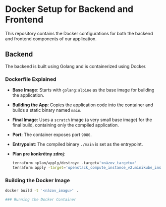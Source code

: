 # Docker Setup for Backend and Frontend

This repository contains the Docker configurations for both the backend and frontend components of our application.

## Backend

The backend is built using Golang and is containerized using Docker.

### Dockerfile Explained

- **Base Image**: Starts with `golang:alpine` as the base image for building the application.
- **Building the App**: Copies the application code into the container and builds a static binary named `main`.
- **Final Image**: Uses a `scratch` image (a very small base image) for the final build, containing only the compiled application.
- **Port**: The container exposes port `9080`.
- **Entrypoint**: The compiled binary `./main` is set as the entrypoint.

- **Plan pre konkrétny zdroj**: 
  ```sh
  terraform <plan/apply/destroy> -target='<názov_targetu>'
  terraform apply -target='openstack_compute_instance_v2.minikube_instance'

### Building the Docker Image
  ```sh
  docker build -t '<názov_imagu>' .

### Running the Docker Container